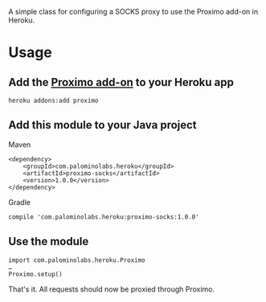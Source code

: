 A simple class for configuring a SOCKS proxy to use the Proximo add-on in Heroku.

# Usage
## Add the [Proximo add-on](https://addons.heroku.com/proximo) to your Heroku app

    heroku addons:add proximo

## Add this module to your Java project

Maven

    <dependency>
        <groupId>com.palominolabs.heroku</groupId>
        <artifactId>proximo-socks</artifactId>
        <version>1.0.0</version>
    </dependency>

Gradle

    compile 'com.palominolabs.heroku:proximo-socks:1.0.0'

## Use the module

    import com.palominolabs.heroku.Proximo
    …
    Proximo.setup()

That's it.  All requests should now be proxied through Proximo.